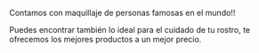 Contamos con maquillaje de personas famosas en el mundo!!

Puedes encontrar también lo ideal para el cuidado de tu rostro, te ofrecemos los mejores productos a un mejor precio.


